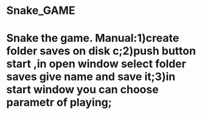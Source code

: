 # Snake_GAME
# Snake the game. Manual:1)create folder saves on disk c;2)push button start ,in open window select folder saves give name and save it;3)in start window you can choose parametr of playing;
